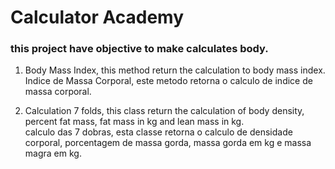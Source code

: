 # Calculator Academy
### this project have objective to make calculates body.

1. Body Mass Index, this method return the calculation to body mass index.<br>
   Indice de Massa Corporal, este metodo retorna o calculo de indice de massa corporal.

2. Calculation 7 folds, this class return the calculation of body density, percent fat mass, fat mass in kg and lean mass in kg.<br>
   calculo das 7 dobras, esta classe retorna o calculo de densidade corporal, porcentagem de massa gorda, massa gorda em kg e massa magra em  kg.


